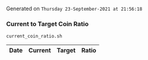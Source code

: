 Generated on `Thursday 23-September-2021 at 21:56:18`

### Current to Target Coin Ratio
`current_coin_ratio.sh`

Date|Current|Target|Ratio
---|---|---|---
